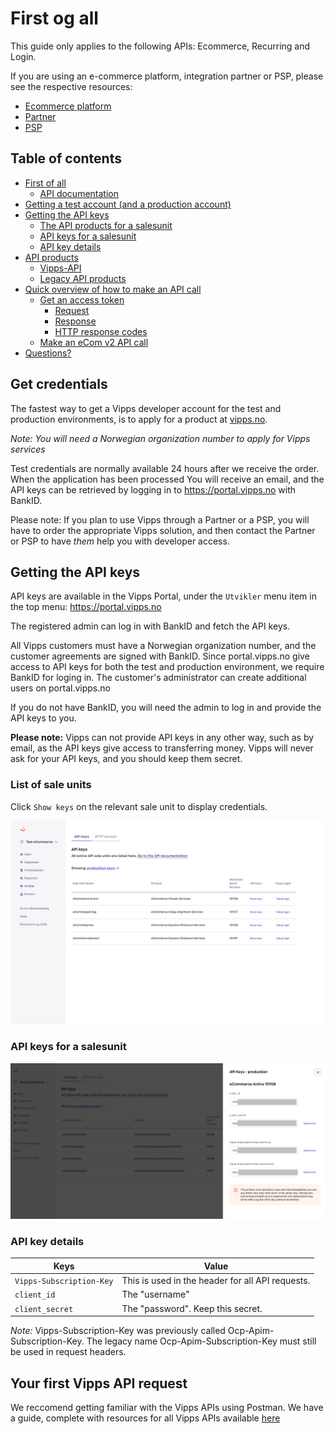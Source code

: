 # First og all
This guide only applies to the following APIs: Ecommerce, Recurring and Login. 

If you are using an e-commerce platform, integration partner or PSP, please see the respective resources:

* [Ecommerce platform](https://vipps.no/produkter-og-tjenester/bedrift/ta-betalt-paa-nett/ta-betalt-paa-nett/#kom-i-gang-med-vipps-pa-nett-category-1)
* [Partner](https://vipps.no/produkter-og-tjenester/bedrift/ta-betalt-paa-nett/ta-betalt-paa-nett/#kom-i-gang-med-vipps-pa-nett-category-3)
* [PSP](https://vipps.no/produkter-og-tjenester/bedrift/ta-betalt-paa-nett/ta-betalt-paa-nett/#kom-i-gang-med-vipps-pa-nett-category-2)

## Table of contents
  - [First of all](#first-of-all)
    - [API documentation](#api-documentation)
  - [Getting a test account (and a production account)](#getting-a-test-account-and-a-production-account)
  - [Getting the API keys](#getting-the-api-keys)
    - [The API products for a salesunit](#the-api-products-for-a-salesunit)
    - [API keys for a salesunit](#api-keys-for-a-salesunit)
    - [API key details](#api-key-details)
  - [API products](#api-products)
    - [Vipps-API](#vipps-api)
    - [Legacy API products](#legacy-api-products)
  - [Quick overview of how to make an API call](#quick-overview-of-how-to-make-an-api-call)
    - [Get an access token](#get-an-access-token)
      - [Request](#request)
      - [Response](#response)
      - [HTTP response codes](#http-response-codes)
    - [Make an eCom v2 API call](#make-an-ecom-v2-api-call)
- [Questions?](#questions)

## Get credentials
The fastest way to get a Vipps developer account for the test and production
environments, is to apply for a product at [vipps.no](https://vipps.no/produkter-og-tjenester/bedrift/).

*Note: You will need a Norwegian organization number to apply for Vipps services*

Test credentials are normally available 24 hours after we receive the order. When the application has been processed You will receive an email, and the
API keys can be retrieved by logging in to https://portal.vipps.no with BankID.

Please note: If you plan to use Vipps through a Partner or a PSP, you will have to
order the appropriate Vipps solution, and then contact the Partner or PSP
to have _them_ help you with developer access.

## Getting the API keys

API keys are available in the Vipps Portal, under the `Utvikler` menu item in the top menu:
https://portal.vipps.no

The registered admin can log in with BankID and fetch the API keys.

All Vipps customers must have a Norwegian organization number, and the customer
agreements are signed with BankID. Since portal.vipps.no give access to API keys
for both the test and production environment, we require BankID for loging in.
The customer's administrator can create additional users on portal.vipps.no

If you do not have BankID, you will need the admin to log in and provide the
API keys to you.

**Please note:** Vipps can not provide API keys in any other way, such as by
email, as the API keys give access to transferring money.
Vipps will never ask for your API keys, and you should keep them secret.

### List of sale units
Click `Show keys` on the relevant sale unit to display credentials.
 
![portal.vipps.no: The API products for a sales unit](images/portalvippsno-salesunit-products.png)

### API keys for a salesunit
![portal.vipps.no: The API keys for a sales unit](images/portalvippsno-salesunit-keys.png)

### API key details

| Keys                     | Value                                            |
| ------------------------ | ------------------------------------------------ |
| `Vipps-Subscription-Key` | This is used in the header for all API requests. |
| `client_id`              | The "username"                                   |
| `client_secret`          | The "password". Keep this secret.                |

*Note:* Vipps-Subscription-Key was previously called Ocp-Apim-Subscription-Key. The legacy name Ocp-Apim-Subscription-Key must still be used in request headers.

## Your first Vipps API request

We reccomend getting familiar with the Vipps APIs using Postman. We have a guide, complete with resources for all Vipps APIs available [here](postman-guide.md)


